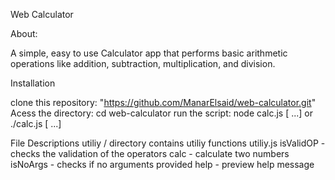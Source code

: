 Web Calculator

About:

A simple, easy to use Calculator app that performs basic arithmetic operations like addition, subtraction, multiplication, and division.

Installation

clone this repository: "https://github.com/ManarElsaid/web-calculator.git"
Acess the directory: cd web-calculator
run the script: node calc.js <num1> <operator1> <num2> [<operator2> <num3> ...]
or ./calc.js <num1> <operator1> <num2> [<operator2> <num3> ...]

File Descriptions
utiliy / directory contains utiliy functions
utiliy.js
isValidOP - checks the validation of the operators
calc - calculate two numbers
isNoArgs - checks if no arguments provided
help - preview help message

